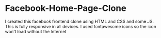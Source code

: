 # Facebook-Home-Page-Clone
I created this facebook frontend clone using HTML and CSS and some JS.
This is fully responsive in all devices.
I used fontawesome icons so the icon won't load without the Internet
